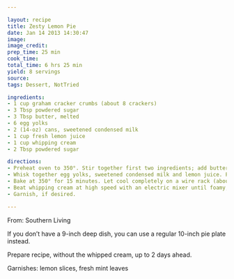 ```yaml
---

layout: recipe
title: Zesty Lemon Pie
date: Jan 14 2013 14:30:47
image:
image_credit:
prep_time: 25 min
cook_time:
total_time: 6 hrs 25 min
yield: 8 servings
source:
tags: Dessert, NotTried

ingredients:
- 1 cup graham cracker crumbs (about 8 crackers)
- 3 Tbsp powdered sugar
- 3 Tbsp butter, melted
- 6 egg yolks
- 2 (14-oz) cans, sweetened condensed milk
- 1 cup fresh lemon juice
- 1 cup whipping cream
- 2 Tbsp powdered sugar

directions:
- Preheat oven to 350°. Stir together first two ingredients; add butter, stirring until blended. Press mixture into bottom and sides of a 9-inch deep dish pie plate. Bake 10 minutes. Let cool completely on a wire rack (about 30 minutes).
- Whisk together egg yolks, sweetened condensed milk and lemon juice. Pour into prepared crust.
- Bake at 350° for 15 minutes. Let cool completely on a wire rack (about 1 hour). Cover and chill 4 hours.
- Beat whipping cream at high speed with an electric mixer until foamy; gradually add powdered sugar, beating until soft peaks are formed; dollop over chilled pie. 
- Garnish, if desired.

---
```

From: Southern Living

If you don’t have a 9-inch deep dish, you can use a regular 10-inch pie plate instead.

Prepare recipe, without the whipped cream, up to 2 days ahead.

Garnishes: lemon slices, fresh mint leaves
